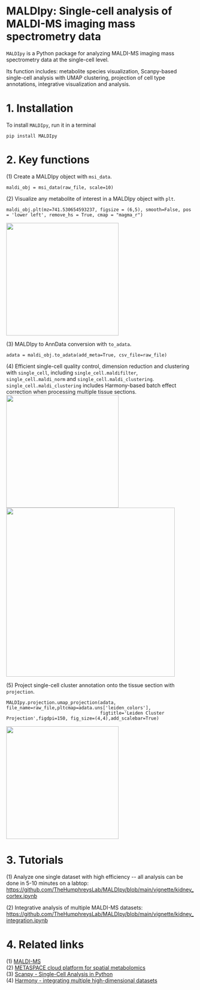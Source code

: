 # MALDIpy: Single-cell analysis of MALDI-MS imaging mass spectrometry data
`MALDIpy` is a Python package for analyzing MALDI-MS imaging mass spectrometry data at the single-cell level.

Its function includes: metabolite species visualization, Scanpy-based single-cell analysis with UMAP clustering, projection of cell type annotations, integrative visualization and analysis.

# 1. Installation

To install `MALDIpy`, run it in a terminal

```
pip install MALDIpy
```

# 2. Key functions

(1) Create a MALDIpy object with `msi_data`.

```
maldi_obj = msi_data(raw_file, scale=10)
```

(2) Visualize any metabolite of interest in a MALDIpy object with `plt`.

```
maldi_obj.plt(mz=741.530654593237, figsize = (6,5), smooth=False, pos = 'lower left', remove_hs = True, cmap = "magma_r")
```
<img src="https://github.com/HaikuoLi/MALDIpy/blob/master/readme_fig/plt1.png" width="300"> <br>

(3) MALDIpy to AnnData conversion with `to_adata`.

```
adata = maldi_obj.to_adata(add_meta=True, csv_file=raw_file)
```

(4) Efficient single-cell quality control, dimension reduction and clustering with `single_cell`, including `single_cell.maldifilter`, `single_cell.maldi_norm` and `single_cell.maldi_clustering`.<br>
`single_cell.maldi_clustering` includes Harmony-based batch effect correction when processing multiple tissue sections.<br>
<img src="https://github.com/HaikuoLi/MALDIpy/blob/master/readme_fig/plt2.png" width="300"><img src="https://github.com/HaikuoLi/MALDIpy/blob/master/readme_fig/plt4.png" width="450"> <br>

(5) Project single-cell cluster annotation onto the tissue section with `projection`.
```
MALDIpy.projection.umap_projection(adata, file_name=raw_file,pltcmap=adata.uns['leiden_colors'],
                                   figtitle='Leiden Cluster Projection',figdpi=150, fig_size=(4,4),add_scalebar=True)
```
<img src="https://github.com/HaikuoLi/MALDIpy/blob/master/readme_fig/plt3.png" width="300"> <br>

# 3. Tutorials

(1) Analyze one single dataset with high efficiency -- all analysis can be done in 5-10 minutes on a labtop:
https://github.com/TheHumphreysLab/MALDIpy/blob/main/vignette/kidney_cortex.ipynb

(2) Integrative analysis of multiple MALDI-MS datasets:
https://github.com/TheHumphreysLab/MALDIpy/blob/main/vignette/kidney_integration.ipynb

# 4. Related links

(1) <a href="https://en.wikibooks.org/wiki/Metabolomics/Analytical_Methods/Mass_Spectrometry/MALDI-MS">MALDI-MS</a><br>
(2) <a href="https://metaspace2020.eu/">METASPACE cloud platform for spatial metabolomics</a><br>
(3) <a href="https://scanpy.readthedocs.io/en/stable/index.html">Scanpy - Single-Cell Analysis in Python</a><br>
(4) <a href="https://portals.broadinstitute.org/harmony/">Harmony - integrating multiple high-dimensional datasets</a><br>
